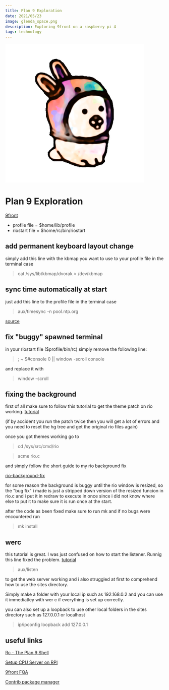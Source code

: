 ```yaml
---
title: Plan 9 Exploration
date: 2021/05/23
image: glenda_space.png
description: Exploring 9front on a raspberry pi 4
tags: technology
---
```


![Glenda Space](/static/posts/glenda_space.png)

# Plan 9 Exploration

[9front](http://9fs.net)


- profile file = $home/lib/profile
- riostart file = $home/rc/bin/riostart

## add permanent keyboard layout change

simply add this line with the kbmap you want to use to your profile file in the terminal case

> cat /sys/lib/kbmap/dvorak > /dev/kbmap


## sync time automatically at start

just add this line to the profile file in the terminal case

> aux/timesync -n pool.ntp.org

[source](https://clueelf.wordpress.com/2018/06/29/clocks-time-ntp-plan9-9front/)



## fix "buggy" spawned terminal

in your riostart file ($profile/bin/rc) simply remove the following line:
> ; ~ $#console 0 || window -scroll console

and replace it with

> window -scroll 

## fixing the background

first of all make sure to follow this tutorial to get the theme patch on rio working. 
[tutorial](http://www.ftrv.se/14)


(if by accident you run the patch twice then you will get a lot of errors and you need to reset the hg tree and get the original rio files again)

once you got themes working go to
 
> cd /sys/src/cmd/rio

> acme rio.c 

and simply follow the short guide to my rio background fix

[rio-background-fix](../static/plan9/rio-background-fix.txt)



for some reason the background is buggy until the rio window is resized, so the "bug fix" i made is just a stripped down version of the resized funcion in rio.c and i put it in redraw to execute in once since i did not know where else to put it to make sure it is run once at the start. 

after the code as been fixed make sure to run mk and if no bugs were encountered run

> mk install

## werc

this tutorial is great. I was just confused on how to start the listener. Runnig this line fixed the problem.
[tutorial](http://docs.a-b.xyz/rc-httpd-werc.html)


> aux/listen

to get the web server working and i also struggled at first to comprehend how to use the sites directory.

Simply make a folder with your local ip such as 192.168.0.2 and you can use it immediatley with wer c if everything is set up correctly.

you can also set up a loopback to use other local folders in the sites directory such as 127.0.0.1 or localhost

> ip/ipconfig loopback add 127.0.0.1


## useful links

[Rc - The Plan 9 Shell](http://doc.cat-v.org/plan_9/4th_edition/papers/rc)


[Setup CPU Server on RPI](https://luksamuk.codes/posts/plan9-setup-rpi.html#org495babf)


[9front FQA](http://fqa.9front.org/fqa8.html#8.6.1)


[Contrib package manager](https://plan9docs.wordpress.com/2012/05/08/getting-getting-contributed-packages-installed-on-plan9)

